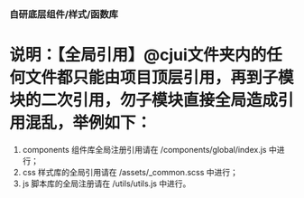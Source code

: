 ### 自研底层组件/样式/函数库
# 说明：【全局引用】@cjui文件夹内的任何文件都只能由项目顶层引用，再到子模块的二次引用，勿子模块直接全局造成引用混乱，举例如下：
1. components 组件库全局注册引用请在 /components/global/index.js 中进行；
2. css 样式库的全局引用请在 /assets/_common.scss 中进行；
3. js 脚本库的全局注册请在 /utils/utils.js 中进行。